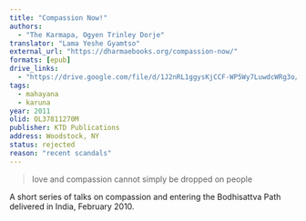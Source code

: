 ```yaml
---
title: "Compassion Now!"
authors:
  - "The Karmapa, Ogyen Trinley Dorje"	
translator: "Lama Yeshe Gyamtso"
external_url: "https://dharmaebooks.org/compassion-now/"
formats: [epub]
drive_links:
  - "https://drive.google.com/file/d/1J2nRL1ggysKjCCF-WP5Wy7LuwdcWRg3o/view?usp=drivesdk"
tags:
  - mahayana
  - karuna
year: 2011
olid: OL37811270M
publisher: KTD Publications
address: Woodstock, NY
status: rejected
reason: "recent scandals"
---
```


> love and compassion cannot simply be dropped on people

A short series of talks on compassion and entering the Bodhisattva Path delivered in India, February 2010.

